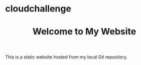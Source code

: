 # cloudchallenge
<html lang="en">
<head>
    <meta charset="UTF-8">
    <meta name="viewport" content="width=device-width, initial-scale=1.0">
    <title>My Website</title>
    <link rel="stylesheet" href="style.css">
</head>
<body>
    <header>
        <h1>Welcome to My Website</h1>
    </header>
    <main>
        <p>This is a static website hosted from my local Git repository.</p>
    </main>
    <script src="script.js"></script>
</body>
</html>
